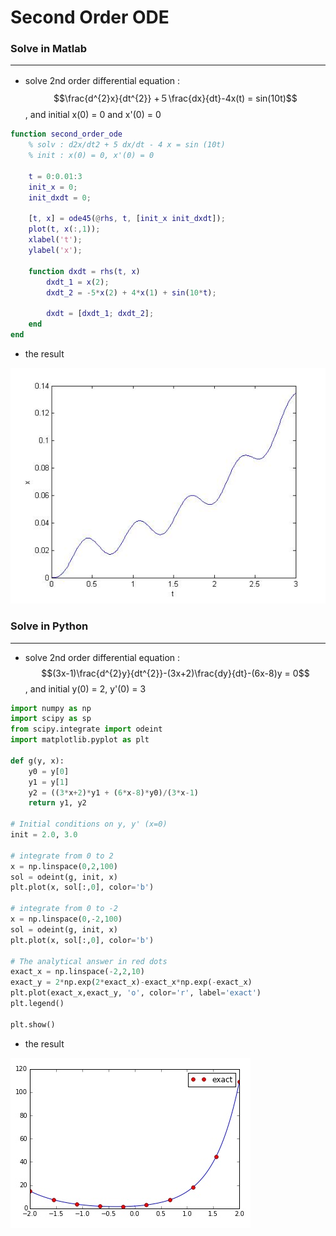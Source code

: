 # Second Order ODE

<script type="text/javascript" src="../js/general.js"></script>

### Solve in Matlab
---

* solve 2nd order differential equation :　$$\frac{d^{2}x}{dt^{2}} +５\frac{dx}{dt}-4x(t) = sin(10t)$$, and initial x(0) = 0 and x'(0) = 0

```matlab
function second_order_ode
    % solv : d2x/dt2 + 5 dx/dt - 4 x = sin (10t)
    % init : x(0) = 0, x'(0) = 0
    
    t = 0:0.01:3
    init_x = 0;
    init_dxdt = 0;
    
    [t, x] = ode45(@rhs, t, [init_x init_dxdt]);
    plot(t, x(:,1));
    xlabel('t');
    ylabel('x');
    
    function dxdt = rhs(t, x)
        dxdt_1 = x(2);
        dxdt_2 = -5*x(2) + 4*x(1) + sin(10*t);
        
        dxdt = [dxdt_1; dxdt_2];
    end
end
```

* the result

![](../images/second-order-ode.jpg)

### Solve in Python
---

* solve 2nd order differential equation : $$(3x-1)\frac{d^{2}y}{dt^{2}}-(3x+2)\frac{dy}{dt}-(6x-8)y = 0$$, and initial y(0) = 2, y'(0) = 3

```python
import numpy as np
import scipy as sp
from scipy.integrate import odeint
import matplotlib.pyplot as plt

def g(y, x):
    y0 = y[0]
    y1 = y[1]
    y2 = ((3*x+2)*y1 + (6*x-8)*y0)/(3*x-1)
    return y1, y2

# Initial conditions on y, y' (x=0)
init = 2.0, 3.0

# integrate from 0 to 2
x = np.linspace(0,2,100)
sol = odeint(g, init, x)
plt.plot(x, sol[:,0], color='b')

# integrate from 0 to -2
x = np.linspace(0,-2,100)
sol = odeint(g, init, x)
plt.plot(x, sol[:,0], color='b')

# The analytical answer in red dots
exact_x = np.linspace(-2,2,10)
exact_y = 2*np.exp(2*exact_x)-exact_x*np.exp(-exact_x)
plt.plot(exact_x,exact_y, 'o', color='r', label='exact')
plt.legend()

plt.show()
```

* the result

![](../images/second-order-ode-python.jpg)
